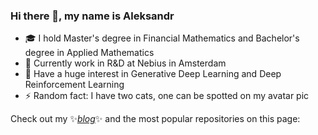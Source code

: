 
### Hi there 👋, my name is Aleksandr 

- 🎓 I hold Master's degree in Financial Mathematics and Bachelor's degree in Applied Mathematics
- 🔭 Currently work in R&D at Nebius in Amsterdam
- 🤖 Have a huge interest in Generative Deep Learning and Deep Reinforcement Learning
- ⚡ Random fact: I have two cats, one can be spotted on my avatar pic

Check out my ✨[_blog_](https://astralord.github.io/)✨ and the most popular repositories on this page:

<!--

**astralord/astralord** is a ✨ _special_ ✨ repository because its `README.md` (this file) appears on your GitHub profile.

Here are some ideas to get you started:
- 🔭 I’m currently working on ...
- 🌱 I’m currently learning ...
- 👯 I’m looking to collaborate on ...
- 🤔 I’m looking for help with ...
- 💬 Ask me about ...
- 📫 How to reach me: ...
- 😄 Pronouns: ...
- ⚡ Fun fact: ...
-->
